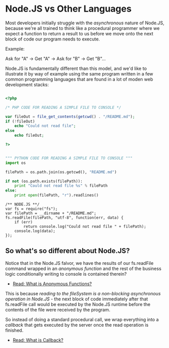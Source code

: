 Node.JS vs Other Languages
==========================

Most developers initially struggle with the *asynchronous* nature of Node.JS, 
because we're all trained to think like a procedural programmer where we expect a
function to return a result to us before we move onto the next block of code our
program needs to execute.

Example: 

Ask for "A" -> Get "A" -> Ask for "B" -> Get "B"...

Node.JS is fundamentally different than this model, and we'd like to illustrate it
by way of example using the same program written in a few common programming
languages that are found in a lot of moden web development stacks:

````PHP

<?php

/* PHP CODE FOR READING A SIMPLE FILE TO CONSOLE */

var fileOut = file_get_contents(getcwd() . "/README.md");
if (!fileOut)
    echo "Could not read file";
else
    echo fileOut;

?>
````

````PYTHON

""" PYTHON CODE FOR READING A SIMPLE FILE TO CONSOLE """
import os

filePath = os.path.join(os.getcwd(), "README.md")

if not (os.path.exists(filePath)):
    print "Could not read file %s" % filePath
else:
    print open(filePath, "r").readlines()

````
````JS
/** NODE.JS **/
var fs = require("fs");
var filePath = __dirname + "/README.md";
fs.readFile(filePath, "utf-8", function(err, data) {
    if (err)
        return console.log("Could not read file " + filePath);
    console.log(data);
});

````

So what's so different about Node.JS?
--------------------------------------------
Notice that in the Node.JS falvor, we have the results of our fs.readFile command wrapped in an *anonymous function* and the rest of the business logic conditionally writing to console is
contained therein?

* [Read: What is Anonymous Functions?](http://en.wikipedia.org/wiki/Function_literals "Wikipedia")

This is because *reading to the fileSystem is a non-blocking
asynchronous operation in Node.JS* - the next block of code immediately after that
fs.readFile call would be executed by the Node.JS runtime before the contents of the
file were received by the program.

So instead of doing a standard procedural call, we wrap everything into a *callback*
that gets executed by the server once the read operation is finished.

* [Read: What is Callback?](http://en.wikipedia.org/wiki/Callback "Wikipedia")


